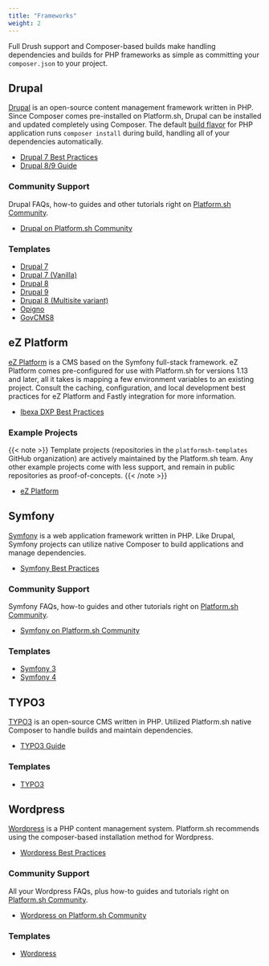 ```yaml
---
title: "Frameworks"
weight: 2
---
```


Full Drush support and Composer-based builds make handling dependencies and builds for PHP frameworks as simple as committing your `composer.json` to your project.


## Drupal

[Drupal](https://www.drupal.org/) is an open-source content management framework written in PHP. Since Composer comes pre-installed on Platform.sh, Drupal can be installed and updated completely using Composer. The default [build flavor](/overview/build-deploy.md#building-the-application) for PHP application runs `composer install` during build, handling all of your dependencies automatically.

* [Drupal 7 Best Practices](/frameworks/drupal7/_index.md)
* [Drupal 8/9 Guide](/guides/drupal9/_index.md)

### Community Support

Drupal FAQs, how-to guides and other tutorials right on [Platform.sh Community](https://community.platform.sh/).

* [Drupal on Platform.sh Community](https://community.platform.sh/search?q=drupal&expanded=true)

### Templates

* [Drupal 7](https://github.com/platformsh-templates/drupal7)
* [Drupal 7 (Vanilla)](https://github.com/platformsh-templates/drupal7-vanilla)
* [Drupal 8](https://github.com/platformsh-templates/drupal8)
* [Drupal 9](https://github.com/platformsh-templates/drupal9)
* [Drupal 8 (Multisite variant)](https://github.com/platformsh-templates/drupal8-multisite)
* [Opigno](https://github.com/platformsh-templates/drupal8-opigno)
* [GovCMS8](https://github.com/platformsh-templates/drupal8-govcms8)

## eZ Platform

[eZ Platform](https://ezplatform.com/) is a CMS based on the Symfony full-stack framework. eZ Platform comes pre-configured for use with Platform.sh for versions 1.13 and later, all it takes is mapping a few environment variables to an existing project. Consult the caching, configuration, and local development best practices for eZ Platform and Fastly integration for more information.

* [Ibexa DXP Best Practices](/frameworks/ibexa/_index.md)

### Example Projects

{{< note >}}
Template projects (repositories in the `platformsh-templates` GitHub organization) are actively maintained by the Platform.sh team. Any other example projects come with less support, and remain in public repositories as proof-of-concepts.
{{< /note >}}

* [eZ Platform](https://github.com/ezsystems/ezplatform)

## Symfony

[Symfony](https://symfony.com/) is a web application framework written in PHP. Like Drupal, Symfony projects can utilize native Composer to build applications and manage dependencies.

* [Symfony Best Practices](/frameworks/symfony/_index.md)

### Community Support

Symfony FAQs, how-to guides and other tutorials right on [Platform.sh Community](https://community.platform.sh/).

* [Symfony on Platform.sh Community](https://community.platform.sh/search?expanded=true&q=symfony)

### Templates

* [Symfony 3](https://github.com/platformsh-templates/symfony3)
* [Symfony 4](https://github.com/platformsh-templates/symfony4)

## TYPO3

[TYPO3](https://typo3.org/) is an open-source CMS written in PHP. Utilized Platform.sh native Composer to handle builds and maintain dependencies.

* [TYPO3 Guide](/guides/typo3/deploy/_index.md)

### Templates

* [TYPO3](https://github.com/platformsh-templates/typo3)

## Wordpress

[Wordpress](https://wordpress.com/) is a PHP content management system. Platform.sh recommends using the composer-based installation method for Wordpress.

* [Wordpress Best Practices](/frameworks/wordpress/_index.md)

### Community Support

All your Wordpress FAQs, plus how-to guides and tutorials right on [Platform.sh Community](https://community.platform.sh/).

* [Wordpress on Platform.sh Community](https://community.platform.sh/search?expanded=true&q=wordpress)

### Templates

* [Wordpress](https://github.com/platformsh-templates/wordpress)
